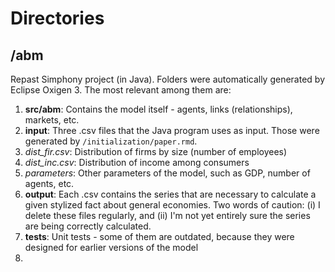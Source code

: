 # Directories

## /abm

Repast Simphony project (in Java). Folders were automatically generated by Eclipse Oxigen 3. The most relevant among them are:

1. **src/abm**: Contains the model itself - agents, links (relationships), markets, etc.
2. **input**: Three .csv files that the Java program uses as input. Those were generated by `/initialization/paper.rmd`. 
  1. *dist_fir.csv*: Distribution of firms by size (number of employees)
  2. *dist_inc.csv*: Distribution of income among consumers
  3. *parameters*: Other parameters of the model, such as GDP, number of agents, etc.
3. **output**: Each .csv contains the series that are necessary to calculate a given stylized fact about general economies. Two words of caution: (i) I delete these files regularly, and (ii) I'm not yet entirely sure the series are being correctly calculated. 
4. **tests**: Unit tests - some of them are outdated, because they were designed for earlier versions of the model
5. 
